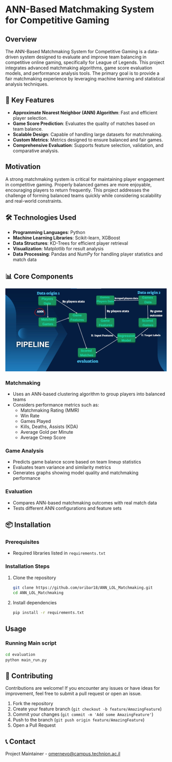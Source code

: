 # ANN-Based Matchmaking System for Competitive Gaming

## Overview
The ANN-Based Matchmaking System for Competitive Gaming is a data-driven system designed to evaluate and improve team balancing in competitive online gaming, specifically for League of Legends. This project integrates advanced matchmaking algorithms, game score evaluation models, and performance analysis tools. The primary goal is to provide a fair matchmaking experience by leveraging machine learning and statistical analysis techniques.

## 🚀 Key Features

- **Approximate Nearest Neighbor (ANN) Algorithm**: Fast and efficient player selection.
- **Game Score Prediction**: Evaluates the quality of matches based on team balance.
- **Scalable Design**: Capable of handling large datasets for matchmaking.
- **Custom Metrics**: Metrics designed to ensure balanced and fair games.
- **Comprehensive Evaluation**: Supports feature selection, validation, and comparative analysis.

## Motivation

A strong matchmaking system is critical for maintaining player engagement in competitive gaming. Properly balanced games are more enjoyable, encouraging players to return frequently. This project addresses the challenge of forming balanced teams quickly while considering scalability and real-world constraints.

## 🛠️ Technologies Used

- **Programming Languages**: Python
- **Machine Learning Libraries**: Scikit-learn, XGBoost
- **Data Structures**: KD-Trees for efficient player retrieval
- **Visualization**: Matplotlib for result analysis
- **Data Processing**: Pandas and NumPy for handling player statistics and match data

## 📊 Core Components
<img src="media/pipeline_ann.jpg" alt="Matchmaking Process Diagram" width="600"/>

### Matchmaking
- Uses an ANN-based clustering algorithm to group players into balanced teams
- Considers performance metrics such as:
  - Matchmaking Rating (MMR)
  - Win Rate
  - Games Played
  - Kills, Deaths, Assists (KDA)
  - Average Gold per Minute
  - Average Creep Score

### Game Analysis
- Predicts game balance score based on team lineup statistics
- Evaluates team variance and similarity metrics
- Generates graphs showing model quality and matchmaking performance

### Evaluation
- Compares ANN-based matchmaking outcomes with real match data
- Tests different ANN configurations and feature sets

## 📦 Installation

### Prerequisites
- Required libraries listed in `requirements.txt`

### Installation Steps
1. Clone the repository
    ```bash
    git clone https://github.com/oribar18/ANN_LOL_Matchmaking.git
    cd ANN_LOL_Matchmaking
    ```
2. Install dependencies
    ```bash
    pip install -r requirements.txt
    ```

##  Usage
### Running Main script
```bash
cd evaluation
python main_run.py
```


## 🤝 Contributing
Contributions are welcome! If you encounter any issues or have ideas for improvement, feel free to submit a pull request or open an issue.
1. Fork the repository
2. Create your feature branch (`git checkout -b feature/AmazingFeature`)
3. Commit your changes (`git commit -m 'Add some AmazingFeature'`)
4. Push to the branch (`git push origin feature/AmazingFeature`)
5. Open a Pull Request


## 📞 Contact
Project Maintainer - omernevo@campus.technion.ac.il

